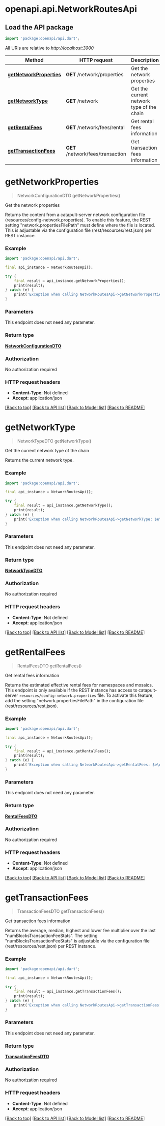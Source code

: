 # openapi.api.NetworkRoutesApi

## Load the API package
```dart
import 'package:openapi/api.dart';
```

All URIs are relative to *http://localhost:3000*

Method | HTTP request | Description
------------- | ------------- | -------------
[**getNetworkProperties**](NetworkRoutesApi.md#getnetworkproperties) | **GET** /network/properties | Get the network properties
[**getNetworkType**](NetworkRoutesApi.md#getnetworktype) | **GET** /network | Get the current network type of the chain
[**getRentalFees**](NetworkRoutesApi.md#getrentalfees) | **GET** /network/fees/rental | Get rental fees information
[**getTransactionFees**](NetworkRoutesApi.md#gettransactionfees) | **GET** /network/fees/transaction | Get transaction fees information


# **getNetworkProperties**
> NetworkConfigurationDTO getNetworkProperties()

Get the network properties

Returns the content from a catapult-server network configuration file (resources/config-network.properties). To enable this feature, the REST setting \"network.propertiesFilePath\" must define where the file is located. This is adjustable via the configuration file (rest/resources/rest.json) per REST instance. 

### Example
```dart
import 'package:openapi/api.dart';

final api_instance = NetworkRoutesApi();

try {
    final result = api_instance.getNetworkProperties();
    print(result);
} catch (e) {
    print('Exception when calling NetworkRoutesApi->getNetworkProperties: $e\n');
}
```

### Parameters
This endpoint does not need any parameter.

### Return type

[**NetworkConfigurationDTO**](NetworkConfigurationDTO.md)

### Authorization

No authorization required

### HTTP request headers

 - **Content-Type**: Not defined
 - **Accept**: application/json

[[Back to top]](#) [[Back to API list]](../README.md#documentation-for-api-endpoints) [[Back to Model list]](../README.md#documentation-for-models) [[Back to README]](../README.md)

# **getNetworkType**
> NetworkTypeDTO getNetworkType()

Get the current network type of the chain

Returns the current network type.

### Example
```dart
import 'package:openapi/api.dart';

final api_instance = NetworkRoutesApi();

try {
    final result = api_instance.getNetworkType();
    print(result);
} catch (e) {
    print('Exception when calling NetworkRoutesApi->getNetworkType: $e\n');
}
```

### Parameters
This endpoint does not need any parameter.

### Return type

[**NetworkTypeDTO**](NetworkTypeDTO.md)

### Authorization

No authorization required

### HTTP request headers

 - **Content-Type**: Not defined
 - **Accept**: application/json

[[Back to top]](#) [[Back to API list]](../README.md#documentation-for-api-endpoints) [[Back to Model list]](../README.md#documentation-for-models) [[Back to README]](../README.md)

# **getRentalFees**
> RentalFeesDTO getRentalFees()

Get rental fees information

Returns the estimated effective rental fees for namespaces and mosaics. This endpoint is only available if the REST instance has access to catapult-server ``resources/config-network.properties`` file. To activate this feature, add the setting \"network.propertiesFilePath\" in the configuration file (rest/resources/rest.json). 

### Example
```dart
import 'package:openapi/api.dart';

final api_instance = NetworkRoutesApi();

try {
    final result = api_instance.getRentalFees();
    print(result);
} catch (e) {
    print('Exception when calling NetworkRoutesApi->getRentalFees: $e\n');
}
```

### Parameters
This endpoint does not need any parameter.

### Return type

[**RentalFeesDTO**](RentalFeesDTO.md)

### Authorization

No authorization required

### HTTP request headers

 - **Content-Type**: Not defined
 - **Accept**: application/json

[[Back to top]](#) [[Back to API list]](../README.md#documentation-for-api-endpoints) [[Back to Model list]](../README.md#documentation-for-models) [[Back to README]](../README.md)

# **getTransactionFees**
> TransactionFeesDTO getTransactionFees()

Get transaction fees information

Returns the average, median, highest and lower fee multiplier over the last \"numBlocksTransactionFeeStats\". The setting \"numBlocksTransactionFeeStats\" is adjustable via the configuration file (rest/resources/rest.json) per REST instance. 

### Example
```dart
import 'package:openapi/api.dart';

final api_instance = NetworkRoutesApi();

try {
    final result = api_instance.getTransactionFees();
    print(result);
} catch (e) {
    print('Exception when calling NetworkRoutesApi->getTransactionFees: $e\n');
}
```

### Parameters
This endpoint does not need any parameter.

### Return type

[**TransactionFeesDTO**](TransactionFeesDTO.md)

### Authorization

No authorization required

### HTTP request headers

 - **Content-Type**: Not defined
 - **Accept**: application/json

[[Back to top]](#) [[Back to API list]](../README.md#documentation-for-api-endpoints) [[Back to Model list]](../README.md#documentation-for-models) [[Back to README]](../README.md)

